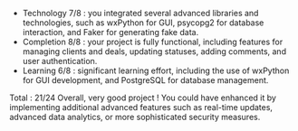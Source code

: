 - Technology 7/8 : you integrated several advanced libraries and technologies, such as wxPython for GUI, psycopg2 for database interaction, and Faker for generating fake data.
- Completion 8/8 : your project is fully functional, including features for managing clients and deals, updating statuses, adding comments, and user authentication.
- Learning 6/8 : significant learning effort, including the use of wxPython for GUI development, and PostgreSQL for database management.

Total : 21/24 
Overall, very good project ! You could have enhanced it by implementing additional advanced features such as real-time updates, advanced data analytics, or more sophisticated security measures.
